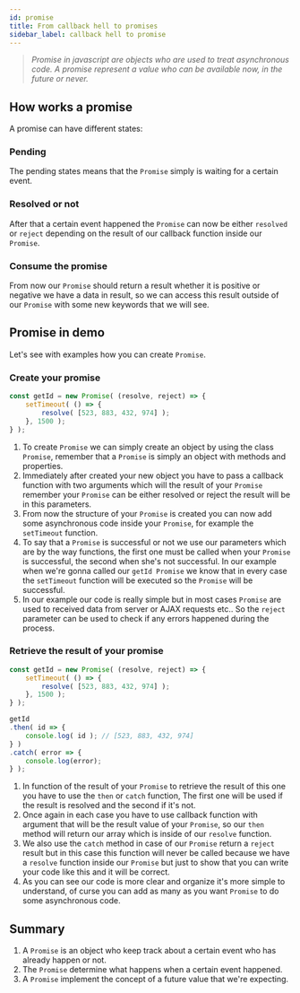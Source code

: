 ```yaml
---
id: promise
title: From callback hell to promises
sidebar_label: callback hell to promise
---
```

>*Promise in javascript are objects who are used to treat asynchronous code. A promise represent a value who can be available now, in the future or never.*

## How works a promise
A promise can have different states:

### Pending
The pending states means that the `Promise` simply is waiting for a certain event.

### Resolved or not
After that a certain event happened the `Promise` can now be either `resolved` or `reject` depending on the result of our callback function inside our `Promise`.

### Consume the promise
From now our `Promise` should return a result whether it is positive or negative we have a data in result, so we can access this result outside of our `Promise` with some new keywords that we will see.

## Promise in demo
Let's see with examples how you can create `Promise`.

### Create your promise
```js
const getId = new Promise( (resolve, reject) => {
    setTimeout( () => {
        resolve( [523, 883, 432, 974] );
    }, 1500 );
} );
```
1. To create `Promise` we can simply create an object by using the class `Promise`, remember that a `Promise` is simply an object with methods and properties.
2. Immediately after created your new object you have to pass a callback function with two arguments which will the result of your `Promise` remember your `Promise` can be either resolved or reject the result will be in this parameters.
3. From now the structure of your `Promise` is created you can now add some asynchronous code inside your `Promise`, for example the `setTimeout` function.
4. To say that a `Promise` is successful or not we use our parameters which are by the way functions, the first one must be called when your `Promise` is successful, the second when she's not successful. In our example when we're gonna called our `getId Promise` we know that in every case the `setTimeout` function will be executed so the `Promise` will be successful.
5. In our example our code is really simple but in most cases `Promise` are used to received data from server or AJAX requests etc.. So the `reject` parameter can be used to check if any errors happened during the process.

### Retrieve the result of your promise
```js
const getId = new Promise( (resolve, reject) => {
    setTimeout( () => {
        resolve( [523, 883, 432, 974] );
    }, 1500 );
} );

getId
.then( id => {
    console.log( id ); // [523, 883, 432, 974]
} )
.catch( error => {
    console.log(error);
} );
```
1. In function of the result of your `Promise` to retrieve the result of this one you have to use the `then` or `catch` function, The first one will be used if the result is resolved and the second if it's not.
2. Once again in each case you have to use callback function with argument that will be the result value of your `Promise`,  so our `then` method will return our array which is inside of our `resolve` function.
3. We also use the `catch` method in case of our `Promise` return a `reject` result but in this case this function will never be called because we have a `resolve` function inside our `Promise` but just to show that you can write your code like this and it will be correct.
4. As you can see our code is more clear and organize it's more simple to understand, of curse you can add as many as you want `Promise` to do some asynchronous code.
 
## Summary
1. A `Promise` is an object who keep track about a certain event who has already happen or not.
2. The `Promise` determine what happens when a certain event happened.
3. A `Promise` implement the concept of a future value that we're expecting.